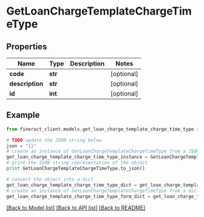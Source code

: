 # GetLoanChargeTemplateChargeTimeType


## Properties

Name | Type | Description | Notes
------------ | ------------- | ------------- | -------------
**code** | **str** |  | [optional] 
**description** | **str** |  | [optional] 
**id** | **int** |  | [optional] 

## Example

```python
from fineract_client.models.get_loan_charge_template_charge_time_type import GetLoanChargeTemplateChargeTimeType

# TODO update the JSON string below
json = "{}"
# create an instance of GetLoanChargeTemplateChargeTimeType from a JSON string
get_loan_charge_template_charge_time_type_instance = GetLoanChargeTemplateChargeTimeType.from_json(json)
# print the JSON string representation of the object
print GetLoanChargeTemplateChargeTimeType.to_json()

# convert the object into a dict
get_loan_charge_template_charge_time_type_dict = get_loan_charge_template_charge_time_type_instance.to_dict()
# create an instance of GetLoanChargeTemplateChargeTimeType from a dict
get_loan_charge_template_charge_time_type_form_dict = get_loan_charge_template_charge_time_type.from_dict(get_loan_charge_template_charge_time_type_dict)
```
[[Back to Model list]](../README.md#documentation-for-models) [[Back to API list]](../README.md#documentation-for-api-endpoints) [[Back to README]](../README.md)


